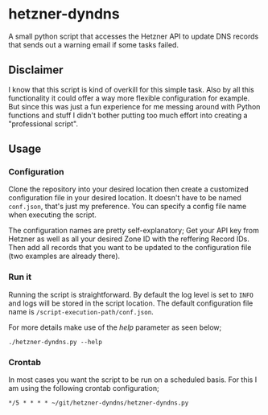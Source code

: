 # hetzner-dyndns
A small python script that accesses the Hetzner API to update DNS records that sends out a warning email if some tasks failed.

## Disclaimer
I know that this script is kind of overkill for this simple task. Also by all this functionality it could offer a way more flexible configuration for example.
But since this was just a fun experience for me messing around with Python functions and stuff I didn't bother putting too much effort into creating a "professional script". 

## Usage
### Configuration
Clone the repository into your desired location then create a customized configuration file in your desired location. It doesn't have to be named `conf.json`, that's just my preference. You can specify a config file name when executing the script.

The configuration names are pretty self-explanatory; Get your API key from Hetzner as well as all your desired Zone ID with the reffering Record IDs. Then add all records that you want to be updated to the configuration file (two examples are already there).

### Run it
Running the script is straightforward. By default the log level is set to `INFO` and logs will be stored in the script location. The default configuration file name is `/script-execution-path/conf.json`.

For more details make use of the *help* parameter as seen below;
```
./hetzner-dyndns.py --help
```

### Crontab
In most cases you want the script to be run on a scheduled basis. For this I am using the following crontab configuration;
```
*/5 * * * * ~/git/hetzner-dyndns/hetzner-dyndns.py
```



